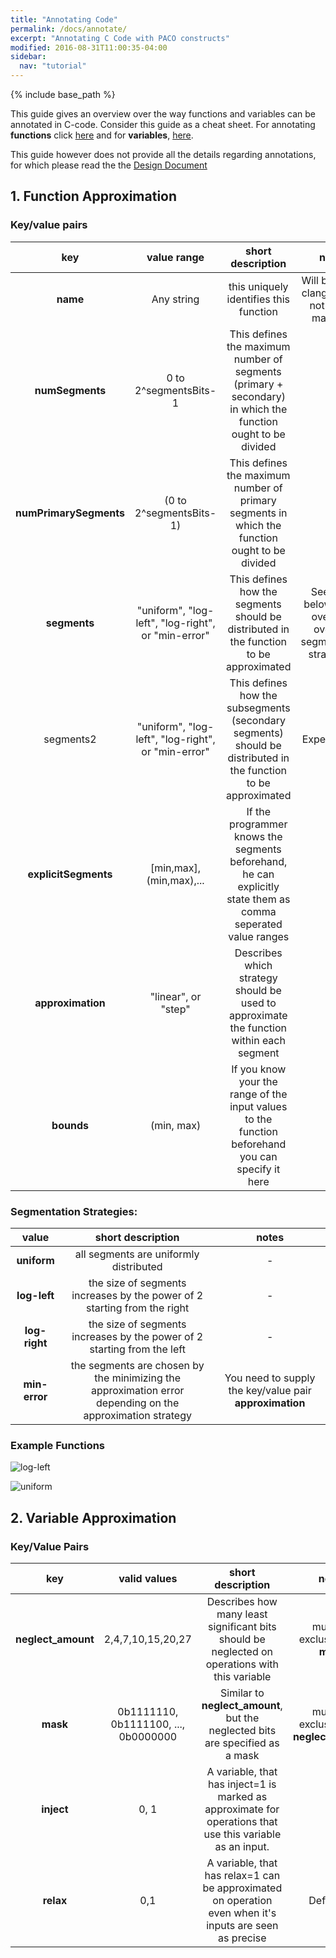 ```yaml
---
title: "Annotating Code"
permalink: /docs/annotate/
excerpt: "Annotating C Code with PACO constructs"
modified: 2016-08-31T11:00:35-04:00
sidebar:
  nav: "tutorial"
---
```


{% include base_path %}

This guide gives an overview over the way functions and variables can be annotated in C-code. Consider this guide as a cheat sheet. For annotating **functions** click [here](#function-approximation) and for **variables**, [here](#variable-approximation).

This guide however does not provide all the details regarding annotations, for which please read the the [Design Document](/paco-cpu/docs/design-doc.pdf#nameddest=sec:lang-lut-generator) 

## 1. Function Approximation

### Key/value pairs

|key       | value range | short description | notes|
|:--------:|:-----------:|:-----------------:|:---:|
|**name** | Any string | this uniquely identifies this function | Will be set by clang, should not be set manually|
|**numSegments** | 0 to 2^segmentsBits-1 |This defines the maximum number of segments (primary + secondary) in which the function ought to be divided | - |
|**numPrimarySegments** | (0 to 2^segmentsBits-1) | This defines the maximum number of primary segments in which the function ought to be divided  | - |
|**segments** | "uniform", "log-left", "log-right", or "min-error" | This defines how the segments should be distributed in the function to be approximated | See table below for an overview over the segmentation strategies. |
|segments2 | "uniform", "log-left", "log-right", or "min-error" | This defines how the subsegments (secondary segments) should be distributed in the function to be approximated  | Experimental |
|**explicitSegments** | [min,max],(min,max),... | If the programmer knows the segments beforehand, he can explicitly state them as comma seperated value ranges | - |
|**approximation** | "linear", or "step" | Describes which strategy should be used to approximate the function within each segment | - |
|**bounds** | (min, max) | If you know your the range of the input values to the function beforehand you can specify it here | - |

### Segmentation Strategies:

value | short description | notes
:---: | :---: | :---:
**uniform** | all segments are uniformly distributed | -
**log-left** | the size of segments increases by the power of 2 starting from the right | -
**log-right** | the size of segments increases by the power of 2 starting from the left | -
**min-error** | the segments are chosen by the minimizing the approximation error depending on the approximation strategy | You need to supply the key/value pair **approximation**

### Example Functions

![log-left](/paco-cpu/images/annotation-example-log-left.png)

![uniform](/paco-cpu/images/annotation-example-uniform.png)

## 2. Variable Approximation

### Key/Value Pairs

key | valid values | short description | notes
:---:|:---:|:---:|:---:
**neglect_amount** | 2,4,7,10,15,20,27 | Describes how many least significant bits should be neglected on operations with this variable | mutually exclusive with **mask**
**mask** | 0b1111110, 0b1111100, ..., 0b0000000| Similar to **neglect_amount**, but the neglected bits are specified as a mask | mutually exclusive with **neglect_amount** 
**inject** | 0, 1 | A variable, that has inject=1 is marked as approximate for operations that use this variable as an input. | -
**relax** | 0,1  | A variable, that has relax=1 can be approximated on operation even when it's inputs are seen as precise  | Default=1
